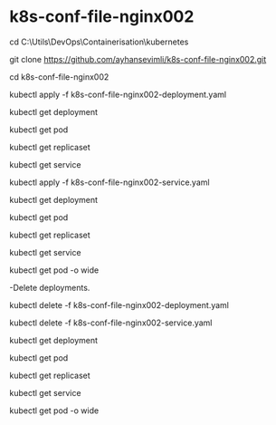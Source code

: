 # k8s-conf-file-nginx002

cd C:\Utils\DevOps\Containerisation\kubernetes

git clone https://github.com/ayhansevimli/k8s-conf-file-nginx002.git

cd k8s-conf-file-nginx002

kubectl apply -f k8s-conf-file-nginx002-deployment.yaml

kubectl get deployment

kubectl get pod

kubectl get replicaset

kubectl get service

kubectl apply -f k8s-conf-file-nginx002-service.yaml

kubectl get deployment

kubectl get pod

kubectl get replicaset

kubectl get service

kubectl get pod -o wide



-Delete deployments.

kubectl delete -f k8s-conf-file-nginx002-deployment.yaml

kubectl delete -f k8s-conf-file-nginx002-service.yaml

kubectl get deployment

kubectl get pod

kubectl get replicaset

kubectl get service

kubectl get pod -o wide

